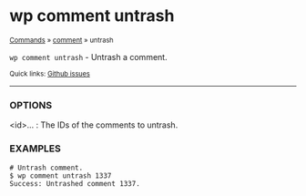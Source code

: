 # wp comment untrash

<small>[Commands](/commands/) &raquo; [comment](/commands/comment/) &raquo; untrash</small>

`wp comment untrash` - Untrash a comment.

<small>Quick links: <a href="https://github.com/wp-cli/wp-cli/issues?q=is%3Aopen+label%3Acommand%3Acomment-untrash+sort%3Aupdated-desc">Github issues</a></small>

<hr />

### OPTIONS

&lt;id&gt;...
: The IDs of the comments to untrash.

### EXAMPLES

    # Untrash comment.
    $ wp comment untrash 1337
    Success: Untrashed comment 1337.



